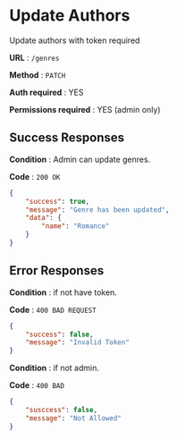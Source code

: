 # Update Authors

Update authors with token required

**URL** : `/genres`

**Method** : `PATCH`

**Auth required** : YES

**Permissions required** : YES (admin only)

## Success Responses

**Condition** : Admin can update genres.

**Code** : `200 OK`


```json
{
    "success": true,
    "message": "Genre has been updated",
    "data": {
        "name": "Romance"
    }
}
```
## Error Responses

**Condition** : if not have token.

**Code** : `400 BAD REQUEST`


```json
{
    "success": false,
    "message": "Invalid Token"
}
```

**Condition** : if not admin.

**Code** : `400 BAD`


```json
{
    "susccess": false,
    "message": "Not Allowed"
}
```